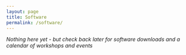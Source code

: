 ```yaml
---
layout: page
title: Software
permalink: /software/
---
```

*Nothing here yet - but check back later for software downloads and a calendar of workshops and events*
